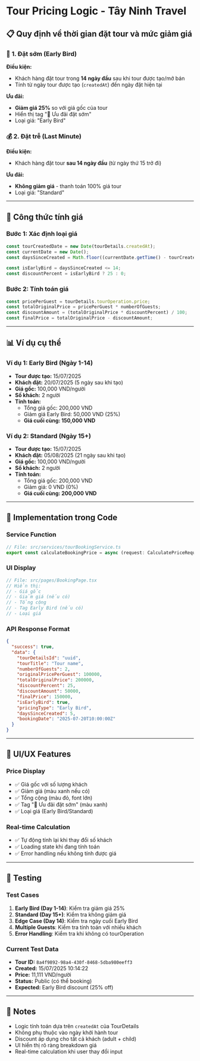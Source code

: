 # Tour Pricing Logic - Tây Ninh Travel

## 📋 Quy định về thời gian đặt tour và mức giảm giá

### 🎯 **1. Đặt sớm (Early Bird)**

**Điều kiện:**
- Khách hàng đặt tour trong **14 ngày đầu** sau khi tour được tạo/mở bán
- Tính từ ngày tour được tạo (`createdAt`) đến ngày đặt hiện tại

**Ưu đãi:**
- **Giảm giá 25%** so với giá gốc của tour
- Hiển thị tag "🎉 Ưu đãi đặt sớm"
- Loại giá: "Early Bird"

### 💰 **2. Đặt trễ (Last Minute)**

**Điều kiện:**
- Khách hàng đặt tour **sau 14 ngày đầu** (từ ngày thứ 15 trở đi)

**Ưu đãi:**
- **Không giảm giá** - thanh toán 100% giá tour
- Loại giá: "Standard"

---

## 🧮 **Công thức tính giá**

### **Bước 1: Xác định loại giá**
```javascript
const tourCreatedDate = new Date(tourDetails.createdAt);
const currentDate = new Date();
const daysSinceCreated = Math.floor((currentDate.getTime() - tourCreatedDate.getTime()) / (1000 * 60 * 60 * 24));

const isEarlyBird = daysSinceCreated <= 14;
const discountPercent = isEarlyBird ? 25 : 0;
```

### **Bước 2: Tính toán giá**
```javascript
const pricePerGuest = tourDetails.tourOperation.price;
const totalOriginalPrice = pricePerGuest * numberOfGuests;
const discountAmount = (totalOriginalPrice * discountPercent) / 100;
const finalPrice = totalOriginalPrice - discountAmount;
```

---

## 📊 **Ví dụ cụ thể**

### **Ví dụ 1: Early Bird (Ngày 1-14)**
- **Tour được tạo:** 15/07/2025
- **Khách đặt:** 20/07/2025 (5 ngày sau khi tạo)
- **Giá gốc:** 100,000 VND/người
- **Số khách:** 2 người
- **Tính toán:**
  - Tổng giá gốc: 200,000 VND
  - Giảm giá Early Bird: 50,000 VND (25%)
  - **Giá cuối cùng: 150,000 VND**

### **Ví dụ 2: Standard (Ngày 15+)**
- **Tour được tạo:** 15/07/2025
- **Khách đặt:** 05/08/2025 (21 ngày sau khi tạo)
- **Giá gốc:** 100,000 VND/người
- **Số khách:** 2 người
- **Tính toán:**
  - Tổng giá gốc: 200,000 VND
  - Giảm giá: 0 VND (0%)
  - **Giá cuối cùng: 200,000 VND**

---

## 🔧 **Implementation trong Code**

### **Service Function**
```typescript
// File: src/services/tourBookingService.ts
export const calculateBookingPrice = async (request: CalculatePriceRequest, token?: string)
```

### **UI Display**
```typescript
// File: src/pages/BookingPage.tsx
// Hiển thị:
// - Giá gốc
// - Giảm giá (nếu có)
// - Tổng cộng
// - Tag Early Bird (nếu có)
// - Loại giá
```

### **API Response Format**
```json
{
  "success": true,
  "data": {
    "tourDetailsId": "uuid",
    "tourTitle": "Tour name",
    "numberOfGuests": 2,
    "originalPricePerGuest": 100000,
    "totalOriginalPrice": 200000,
    "discountPercent": 25,
    "discountAmount": 50000,
    "finalPrice": 150000,
    "isEarlyBird": true,
    "pricingType": "Early Bird",
    "daysSinceCreated": 5,
    "bookingDate": "2025-07-20T10:00:00Z"
  }
}
```

---

## 🎨 **UI/UX Features**

### **Price Display**
- ✅ Giá gốc với số lượng khách
- ✅ Giảm giá (màu xanh nếu có)
- ✅ Tổng cộng (màu đỏ, font lớn)
- ✅ Tag "🎉 Ưu đãi đặt sớm" (màu xanh)
- ✅ Loại giá (Early Bird/Standard)

### **Real-time Calculation**
- ✅ Tự động tính lại khi thay đổi số khách
- ✅ Loading state khi đang tính toán
- ✅ Error handling nếu không tính được giá

---

## 🚀 **Testing**

### **Test Cases**
1. **Early Bird (Day 1-14)**: Kiểm tra giảm giá 25%
2. **Standard (Day 15+)**: Kiểm tra không giảm giá
3. **Edge Case (Day 14)**: Kiểm tra ngày cuối Early Bird
4. **Multiple Guests**: Kiểm tra tính toán với nhiều khách
5. **Error Handling**: Kiểm tra khi không có tourOperation

### **Current Test Data**
- **Tour ID:** `8a4f9892-98a4-430f-8468-5dba980eeff3`
- **Created:** 15/07/2025 10:14:22
- **Price:** 11,111 VND/người
- **Status:** Public (có thể booking)
- **Expected:** Early Bird discount (25% off)

---

## 📝 **Notes**

- Logic tính toán dựa trên `createdAt` của TourDetails
- Không phụ thuộc vào ngày khởi hành tour
- Discount áp dụng cho tất cả khách (adult + child)
- UI hiển thị rõ ràng breakdown giá
- Real-time calculation khi user thay đổi input
